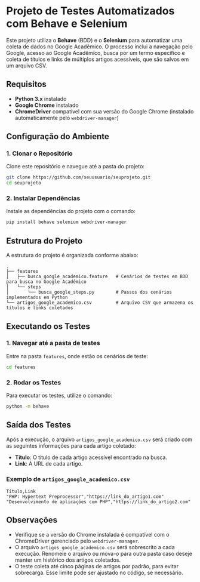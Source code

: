 # Projeto de Testes Automatizados com Behave e Selenium

Este projeto utiliza o **Behave** (BDD) e o **Selenium** para automatizar uma coleta de dados no Google Acadêmico. O processo inclui a navegação pelo Google, acesso ao Google Acadêmico, busca por um termo específico e coleta de títulos e links de múltiplos artigos acessíveis, que são salvos em um arquivo CSV.

## Requisitos

- **Python 3.x** instalado
- **Google Chrome** instalado
- **ChromeDriver** compatível com sua versão do Google Chrome (instalado automaticamente pelo `webdriver-manager`)

## Configuração do Ambiente

### 1. Clonar o Repositório

Clone este repositório e navegue até a pasta do projeto:

```bash
git clone https://github.com/seuusuario/seuprojeto.git
cd seuprojeto
```

### 2. Instalar Dependências

Instale as dependências do projeto com o comando:

```bash
pip install behave selenium webdriver-manager
```

## Estrutura do Projeto

A estrutura do projeto é organizada conforme abaixo:

```
.
├── features
│   ├── busca_google_academico.feature   # Cenários de testes em BDD para busca no Google Acadêmico
│   └── steps
│       └── busca_google_steps.py        # Passos dos cenários implementados em Python
└── artigos_google_academico.csv         # Arquivo CSV que armazena os títulos e links coletados
```

## Executando os Testes

### 1. Navegar até a pasta de testes

Entre na pasta `features`, onde estão os cenários de teste:

```bash
cd features
```

### 2. Rodar os Testes

Para executar os testes, utilize o comando:

```bash
python -m behave
```

## Saída dos Testes

Após a execução, o arquivo `artigos_google_academico.csv` será criado com as seguintes informações para cada artigo coletado:

- **Título**: O título de cada artigo acessível encontrado na busca.
- **Link**: A URL de cada artigo.

### Exemplo de `artigos_google_academico.csv`

```csv
Título,Link
"PHP: Hypertext Preprocessor","https://link_do_artigo1.com"
"Desenvolvimento de aplicações com PHP","https://link_do_artigo2.com"
```

## Observações

- Verifique se a versão do Chrome instalada é compatível com o ChromeDriver gerenciado pelo `webdriver-manager`.
- O arquivo `artigos_google_academico.csv` será sobrescrito a cada execução. Renomeie o arquivo ou mova-o para outra pasta caso deseje manter um histórico dos artigos coletados.
- O teste coleta até cinco páginas de artigos por padrão, para evitar sobrecarga. Esse limite pode ser ajustado no código, se necessário.
